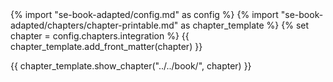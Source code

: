 <frontmatter>
{% import "se-book-adapted/config.md" as config %}
{% import "se-book-adapted/chapters/chapter-printable.md" as chapter_template %}
{% set chapter = config.chapters.integration %}
{{ chapter_template.add_front_matter(chapter) }}
</frontmatter>

{{ chapter_template.show_chapter("../../book/", chapter) }}